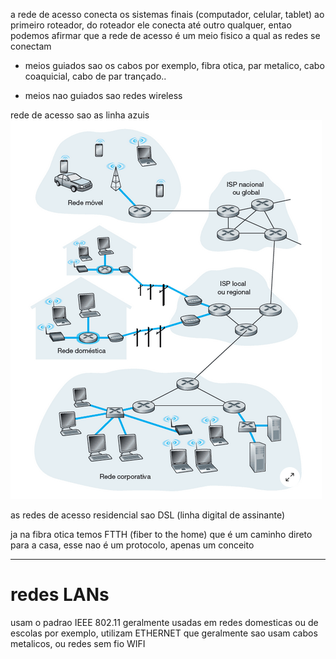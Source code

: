 a rede de acesso conecta os sistemas finais (computador, celular, tablet) ao primeiro roteador, do roteador ele conecta até outro qualquer, entao podemos afirmar que a rede de acesso é um meio fisico a qual as redes se conectam

- meios guiados sao os cabos por exemplo, fibra otica, par metalico, cabo coaquicial, cabo de par trançado..

- meios nao guiados sao redes wireless

rede de acesso sao as linha azuis
![alt text](image-2.png)

as redes de acesso residencial sao DSL (linha digital de assinante)

ja na fibra otica temos FTTH (fiber to the home) que é um caminho direto para a casa, esse nao é um protocolo, apenas um conceito

---

# redes LANs

usam o padrao IEEE 802.11
geralmente usadas em redes domesticas ou de escolas por exemplo, utilizam ETHERNET que geralmente sao usam cabos metalicos, ou redes sem fio WIFI
